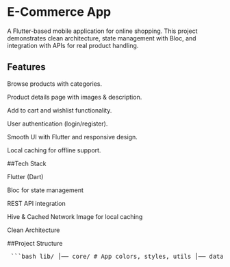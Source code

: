 # E-Commerce App

A Flutter-based mobile application for online shopping.
This project demonstrates clean architecture, state management with Bloc, and integration with APIs for real product handling.

## Features

Browse products with categories.

Product details page with images & description.

Add to cart and wishlist functionality.

User authentication (login/register).

Smooth UI with Flutter and responsive design.

Local caching for offline support.

##Tech Stack

Flutter (Dart)

Bloc for state management

REST API integration

Hive & Cached Network Image for local caching

Clean Architecture

##Project Structure
<pre> ```bash lib/ │── core/ # App colors, styles, utils │── data/ # Models, data sources, repositories │── domain/ # Entities, use cases, repository contracts │── Featurew/ # UI screens, widgets, blocs │── main.dart # Entry point ``` </pre>
